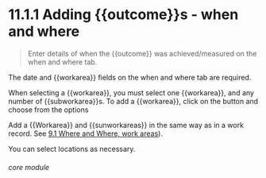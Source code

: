 # 11.1.1    Adding {{outcome}}s - when and where

> Enter details of when the {{outcome}} was achieved/measured on the when and where tab. 

The date and {{workarea}} fields on the when and where tab are required.

When selecting a {{workarea}}, you must select one {{workarea}}, and any number of {{subworkarea}}s. To add a {{workarea}}, click on the button and choose from the options

Add a {{Workarea}} and {{sunworkareas}} in the same way as in a work record.  See [9.1  Where and Where, work areas](/help/index/v/{{version}}/p/9.1)).

You can select locations as necessary. 

###### core module

